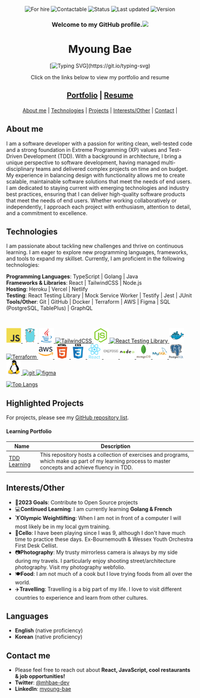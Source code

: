 <div align="center">

![For hire](https://img.shields.io/badge/Available_for_hire-Yes-brightgreen)
![Contactable](https://img.shields.io/badge/Contactable-Yes-9cf)
![Status](https://img.shields.io/badge/Status-Working_on_personal_projects-ff69b4)
![Last updated](https://img.shields.io/badge/Last_updated-May_2023-blue)
![Version](https://img.shields.io/badge/Version-2.00-blueviolet)

### Welcome to my GitHub profile.<img src="https://media.giphy.com/media/hvRJCLFzcasrR4ia7z/giphy.gif" width="20">

<h1>Myoung Bae</h1>

[![Typing SVG](https://readme-typing-svg.herokuapp.com?size=25&width=800&center=true&lines=Software+Developer+with+a+passion+for:;Software+Craftmanship,+TDD,+Extreme+Programing;Constantly+learning+new+things!)](https://git.io/typing-svg)

 <p>Click on the links below to view my portfolio and resume</p>
 <h3 style="font-size: 20px;" align="center">
    <a href="">Portfolio</a> | 
    <a href="">Resume</a> 
</h3>

[About me](#aboutme) | [Technologies](#technologies) | [Projects](#projects) | [Interests/Other](#interests) | [Contact](#contact) |

 </div>

## <a name="aboutme">About me</a>

I am a software developer with a passion for writing clean, well-tested code and a strong foundation in Extreme Programming (XP) values and Test-Driven Development (TDD). With a background in architecture, I bring a unique perspective to software development, having managed multi-disciplinary teams and delivered complex projects on time and on budget. My experience in balancing design with functionality allows me to create scalable, maintainable software solutions that meet the needs of end users. I am dedicated to staying current with emerging technologies and industry best practices, ensuring that I can deliver high-quality software products that meet the needs of end users. Whether working collaboratively or independently, I approach each project with enthusiasm, attention to detail, and a commitment to excellence.

## <a name="technologies">Technologies</a>

I am passionate about tackling new challenges and thrive on continuous learning. I am eager to explore new programming languages, frameworks, and tools to expand my skillset. Currently, I am proficient in the following technologies:

**Programming Languages**: TypeScript | Golang | Java\
**Frameworks & Libraries**: React | TailwindCSS | Node.js\
**Hosting**: Heroku | Vercel | Netlify\
**Testing**: React Testing Library | Mock Service Worker | Testify | Jest | JUnit\
**Tools/Other**: Git | GitHub | Docker | Terraform | AWS | Figma | SQL (PostgreSQL, TablePlus) | GraphQL

<br/>

<p align="left"><a href="https://developer.mozilla.org/en-US/docs/Web/JavaScript" target="_blank"> <img src="https://raw.githubusercontent.com/devicons/devicon/master/icons/javascript/javascript-original.svg" alt="javascript" width="40" height="40"/> </a>   <a href="https://golang.org/" target="_blank">
    <img src="https://raw.githubusercontent.com/devicons/devicon/master/icons/go/go-original.svg" alt="Golang" width="40" height="40"/>
  </a>
  <a href="https://www.java.com/en/" target="_blank">
    <img src="https://raw.githubusercontent.com/devicons/devicon/master/icons/java/java-original.svg" alt="Java" width="40" height="40"/>  
  </a>
  <a href="https://tailwindcss.com/" target="_blank">
    <img src="https://cdn.jsdelivr.net/gh/devicons/devicon/icons/tailwindcss/tailwindcss-plain.svg" alt="TailwindCSS" width="40" height="40"/>
  </a>
  <a href="https://nodejs.org/" target="_blank">
    <img src="https://raw.githubusercontent.com/devicons/devicon/master/icons/nodejs/nodejs-original.svg" alt="Node.js" width="40" height="40"/>
  </a>
  <a href="https://testing-library.com/react/" target="_blank">
    <img src="https://cdn.jsdelivr.net/gh/devicons/devicon/icons/typescript/typescript-original.svg" alt="React Testing Library" width="40" height="40"/>
  </a>
  <a href="https://www.docker.com/" target="_blank">
    <img src="https://raw.githubusercontent.com/devicons/devicon/master/icons/docker/docker-original.svg" alt="Docker" width="40" height="40"/>
  </a>
  <a href="https://www.terraform.io/" target="_blank">
    <img src="https://www.vectorlogo.zone/logos/terraformio/terraformio-icon.svg" alt="Terraform" width="40" height="40"/>
  </a>
  <a href="https://aws.amazon.com/" target="_blank">
    <img src="https://raw.githubusercontent.com/devicons/devicon/master/icons/amazonwebservices/amazonwebservices-original-wordmark.svg" alt="AWS" width="40" height="40"/>
  </a>
  <a href="https://www.w3.org/html/" target="_blank"> <img src="https://raw.githubusercontent.com/devicons/devicon/master/icons/html5/html5-original-wordmark.svg" alt="html5" width="40" height="40"/> </a>  <a href="https://www.w3schools.com/css/" target="_blank"> <img src="https://raw.githubusercontent.com/devicons/devicon/master/icons/css3/css3-original-wordmark.svg" alt="css3" width="40" height="40"/> </a>
  <a href="https://reactjs.org/" target="_blank"> <img src="https://raw.githubusercontent.com/devicons/devicon/master/icons/react/react-original-wordmark.svg" alt="react" width="40" height="40"/> </a> <a href="https://expressjs.com" target="_blank"> <img src="https://raw.githubusercontent.com/devicons/devicon/master/icons/express/express-original-wordmark.svg" alt="express" width="40" height="40"/> </a> <a href="https://nodejs.org" target="_blank"> <img src="https://raw.githubusercontent.com/devicons/devicon/master/icons/nodejs/nodejs-original-wordmark.svg" alt="nodejs" width="40" height="40"/> </a><a href="https://www.mongodb.com/" target="_blank"> <img src="https://raw.githubusercontent.com/devicons/devicon/master/icons/mongodb/mongodb-original-wordmark.svg" alt="mongodb" width="40" height="40"/> </a> <a href="https://www.mysql.com/" target="_blank"> <img src="https://raw.githubusercontent.com/devicons/devicon/master/icons/mysql/mysql-original-wordmark.svg" alt="mysql" width="40" height="40"/> </a> <a href="https://www.postgresql.org" target="_blank"> <img src="https://raw.githubusercontent.com/devicons/devicon/master/icons/postgresql/postgresql-original-wordmark.svg" alt="postgresql" width="40" height="40"/> </a><a href="https://www.linux.org/" target="_blank"> <img src="https://raw.githubusercontent.com/devicons/devicon/master/icons/linux/linux-original.svg" alt="linux" width="40" height="40"/> </a> <a href="https://git-scm.com/" target="_blank"> <img src="https://www.vectorlogo.zone/logos/git-scm/git-scm-icon.svg" alt="git" width="40" height="40"/> </a><a href="https://www.figma.com/" target="_blank"> <img src="https://www.vectorlogo.zone/logos/figma/figma-icon.svg" alt="figma" width="40" height="40"/> </a></p>

[![Top Langs](https://github-readme-stats.vercel.app/api/top-langs/?username=mhbae-dev&layout=compact)](https://github.com/anuraghazra/github-readme-stats)

## <a name="Projects">Highlighted Projects</a>

For projects, please see my [GitHub repository list](https://github.com/mhbae-dev?tab=repositories).

#### Learning Portfolio

| Name                                                                | Description                                                                                                                                            |
| ------------------------------------------------------------------- | ------------------------------------------------------------------------------------------------------------------------------------------------------ |
| [TDD Learning](https://github.com/mhbae-dev/tdd-practice) | This repository hosts a collection of exercises and programs, which make up part of my learning process to master concepts and achieve fluency in TDD. |

## <a name="interests">Interests/Other</a>

- 🥅**2023 Goals**: Contribute to Open Source projects
- 💻**Continued Learning**: I am currently learning **Golang & French**
- 🏋️**Olympic Weightlifting**: When I am not in front of a computer I will most likely be in my local gym training.
- 🎻**Cello**: I have been playing since I was 9, although I don't have much time to practice these days. Ex-Bournemouth & Wessex Youth Orchestra First Desk Cellist.
- 📷**Photography**: My trusty mirrorless camera is always by my side during my travels. I particularly enjoy shooting street/architecture photography. Visit my photography webfolio.
- 🍽️**Food**: I am not much of a cook but I love trying foods from all over the world.
- ✈️**Travelling**: Travelling is a big part of my life. I love to visit different countries to experience and learn from other cultures.

## Languages

- **English** (native proficiency)
- **Korean** (native proficiency)

## <a name="contact">Contact me</a>

- Please feel free to reach out about **React, JavaScript, cool restaurants & job opportunities!**
- **Twitter**: [@mhbae-dev]
- **LinkedIn**: [myoung-bae]

[myoung-bae]: http://uk.linkedin.com/in/myoung-bae
[@mhbae-dev]: https://twitter.com/mhbae_dev
